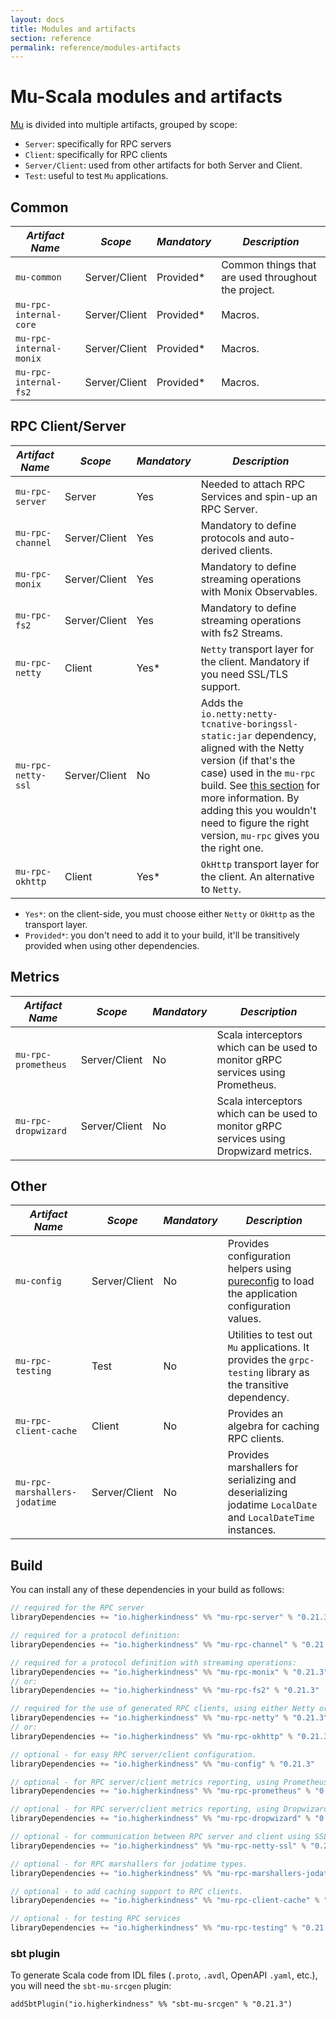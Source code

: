 ```yaml
---
layout: docs
title: Modules and artifacts
section: reference
permalink: reference/modules-artifacts
---
```


# Mu-Scala modules and artifacts

[Mu] is divided into multiple artifacts, grouped by scope:

* `Server`: specifically for RPC servers
* `Client`: specifically for RPC clients
* `Server/Client`: used from other artifacts for both Server and Client.
* `Test`: useful to test `Mu` applications.

## Common

| *Artifact Name*  | *Scope*  | *Mandatory*  | *Description*  |
|---|---|---|---|
| `mu-common`  | Server/Client  | Provided*  | Common things that are used throughout the project.  |
| `mu-rpc-internal-core`  | Server/Client  | Provided*  | Macros.  |
| `mu-rpc-internal-monix`  | Server/Client  | Provided*  | Macros.  |
| `mu-rpc-internal-fs2`  | Server/Client  | Provided*  | Macros.  |

## RPC Client/Server

| *Artifact Name*  | *Scope*  | *Mandatory*  | *Description*  |
|---|---|---|---|
| `mu-rpc-server`  | Server  | Yes  | Needed to attach RPC Services and spin-up an RPC Server. |
| `mu-rpc-channel`  | Server/Client  | Yes  | Mandatory to define protocols and auto-derived clients. |
| `mu-rpc-monix`  | Server/Client  | Yes  | Mandatory to define streaming operations with Monix Observables. |
| `mu-rpc-fs2`  | Server/Client  | Yes  | Mandatory to define streaming operations with fs2 Streams. |
| `mu-rpc-netty`  | Client  | Yes*  | `Netty` transport layer for the client. Mandatory if you need SSL/TLS support. |
| `mu-rpc-netty-ssl`  | Server/Client  | No  | Adds the `io.netty:netty-tcnative-boringssl-static:jar` dependency, aligned with the Netty version (if that's the case) used in the `mu-rpc` build. See [this section](https://github.com/grpc/grpc-java/blob/master/SECURITY.md#netty) for more information. By adding this you wouldn't need to figure the right version, `mu-rpc` gives you the right one. |
| `mu-rpc-okhttp`  | Client  | Yes*  | `OkHttp` transport layer for the client. An alternative to `Netty`. |

* `Yes*`: on the client-side, you must choose either `Netty` or `OkHttp` as the transport layer.
* `Provided*`: you don't need to add it to your build, it'll be transitively provided when using other dependencies.

## Metrics

| *Artifact Name*   | *Scope*  | *Mandatory*  | *Description*  |
|---|---|---|---|
| `mu-rpc-prometheus`  | Server/Client  | No  | Scala interceptors which can be used to monitor gRPC services using Prometheus.  |
| `mu-rpc-dropwizard`  | Server/Client  | No  | Scala interceptors which can be used to monitor gRPC services using Dropwizard metrics.  |

## Other

| *Artifact Name*  | *Scope*  | *Mandatory*  | *Description*  |
|---|---|---|---|
| `mu-config`  | Server/Client  | No  | Provides configuration helpers using [pureconfig] to load the application configuration values.  |
| `mu-rpc-testing`  | Test  | No  | Utilities to test out `Mu` applications. It provides the `grpc-testing` library as the transitive dependency.  |
| `mu-rpc-client-cache`  | Client  | No  | Provides an algebra for caching RPC clients.  |
| `mu-rpc-marshallers-jodatime`  | Server/Client  | No  | Provides marshallers for serializing and deserializing jodatime `LocalDate` and `LocalDateTime` instances.  |

## Build
You can install any of these dependencies in your build as follows:

[comment]: # (Start Replace)

```scala
// required for the RPC server
libraryDependencies += "io.higherkindness" %% "mu-rpc-server" % "0.21.3"

// required for a protocol definition:
libraryDependencies += "io.higherkindness" %% "mu-rpc-channel" % "0.21.3"

// required for a protocol definition with streaming operations:
libraryDependencies += "io.higherkindness" %% "mu-rpc-monix" % "0.21.3"
// or:
libraryDependencies += "io.higherkindness" %% "mu-rpc-fs2" % "0.21.3"

// required for the use of generated RPC clients, using either Netty or OkHttp as transport layer:
libraryDependencies += "io.higherkindness" %% "mu-rpc-netty" % "0.21.3"
// or:
libraryDependencies += "io.higherkindness" %% "mu-rpc-okhttp" % "0.21.3"

// optional - for easy RPC server/client configuration.
libraryDependencies += "io.higherkindness" %% "mu-config" % "0.21.3"

// optional - for RPC server/client metrics reporting, using Prometheus.
libraryDependencies += "io.higherkindness" %% "mu-rpc-prometheus" % "0.21.3"

// optional - for RPC server/client metrics reporting, using Dropwizard.
libraryDependencies += "io.higherkindness" %% "mu-rpc-dropwizard" % "0.21.3"

// optional - for communication between RPC server and client using SSL/TLS.
libraryDependencies += "io.higherkindness" %% "mu-rpc-netty-ssl" % "0.21.3"

// optional - for RPC marshallers for jodatime types.
libraryDependencies += "io.higherkindness" %% "mu-rpc-marshallers-jodatime" % "0.21.3"

// optional - to add caching support to RPC clients.
libraryDependencies += "io.higherkindness" %% "mu-rpc-client-cache" % "0.21.3"

// optional - for testing RPC services
libraryDependencies += "io.higherkindness" %% "mu-rpc-testing" % "0.21.3" % Test
```

### sbt plugin

To generate Scala code from IDL files (`.proto`, `.avdl`, OpenAPI `.yaml`,
etc.), you will need the `sbt-mu-srcgen` plugin:

```
addSbtPlugin("io.higherkindness" %% "sbt-mu-srcgen" % "0.21.3")
```

[comment]: # (End Replace)



[Avro]: https://avro.apache.org/
[FS2]: https://github.com/functional-streams-for-scala/fs2
[gRPC]: https://grpc.io/
[Monix]: https://monix.io/
[Mu]: https://github.com/higherkindness/mu-scala
[OpenAPI]: https://swagger.io/docs/specification/about/
[Protobuf]: https://developers.google.com/protocol-buffers
[pureconfig]: https://github.com/pureconfig/pureconfig